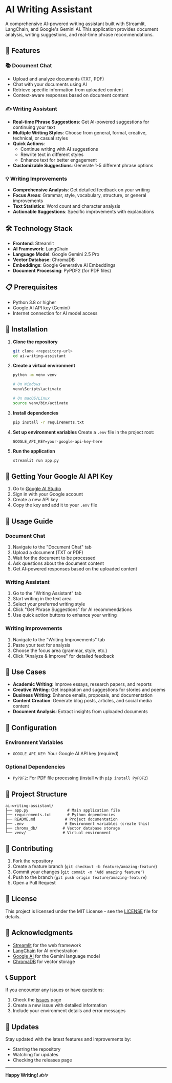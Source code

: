 # AI Writing Assistant

A comprehensive AI-powered writing assistant built with Streamlit, LangChain, and Google's Gemini AI. This application provides document analysis, writing suggestions, and real-time phrase recommendations.

## 🚀 Features

### 📚 Document Chat
- Upload and analyze documents (TXT, PDF)
- Chat with your documents using AI
- Retrieve specific information from uploaded content
- Context-aware responses based on document content

### ✍️ Writing Assistant
- **Real-time Phrase Suggestions**: Get AI-powered suggestions for continuing your text
- **Multiple Writing Styles**: Choose from general, formal, creative, technical, or casual styles
- **Quick Actions**: 
  - Continue writing with AI suggestions
  - Rewrite text in different styles
  - Enhance text for better engagement
- **Customizable Suggestions**: Generate 1-5 different phrase options

### 💡 Writing Improvements
- **Comprehensive Analysis**: Get detailed feedback on your writing
- **Focus Areas**: Grammar, style, vocabulary, structure, or general improvements
- **Text Statistics**: Word count and character analysis
- **Actionable Suggestions**: Specific improvements with explanations

## 🛠️ Technology Stack

- **Frontend**: Streamlit
- **AI Framework**: LangChain
- **Language Model**: Google Gemini 2.5 Pro
- **Vector Database**: ChromaDB
- **Embeddings**: Google Generative AI Embeddings
- **Document Processing**: PyPDF2 (for PDF files)

## 📋 Prerequisites

- Python 3.8 or higher
- Google AI API key (Gemini)
- Internet connection for AI model access

## 🚀 Installation

1. **Clone the repository**
   ```bash
   git clone <repository-url>
   cd ai-writing-assistant
   ```

2. **Create a virtual environment**
   ```bash
   python -m venv venv
   
   # On Windows
   venv\Scripts\activate
   
   # On macOS/Linux
   source venv/bin/activate
   ```

3. **Install dependencies**
   ```bash
   pip install -r requirements.txt
   ```

4. **Set up environment variables**
   Create a `.env` file in the project root:
   ```
   GOOGLE_API_KEY=your-google-api-key-here
   ```

5. **Run the application**
   ```bash
   streamlit run app.py
   ```

## 🔑 Getting Your Google AI API Key

1. Go to [Google AI Studio](https://makersuite.google.com/app/apikey)
2. Sign in with your Google account
3. Create a new API key
4. Copy the key and add it to your `.env` file

## 📖 Usage Guide

### Document Chat
1. Navigate to the "Document Chat" tab
2. Upload a document (TXT or PDF)
3. Wait for the document to be processed
4. Ask questions about the document content
5. Get AI-powered responses based on the uploaded content

### Writing Assistant
1. Go to the "Writing Assistant" tab
2. Start writing in the text area
3. Select your preferred writing style
4. Click "Get Phrase Suggestions" for AI recommendations
5. Use quick action buttons to enhance your writing

### Writing Improvements
1. Navigate to the "Writing Improvements" tab
2. Paste your text for analysis
3. Choose the focus area (grammar, style, etc.)
4. Click "Analyze & Improve" for detailed feedback

## 🎯 Use Cases

- **Academic Writing**: Improve essays, research papers, and reports
- **Creative Writing**: Get inspiration and suggestions for stories and poems
- **Business Writing**: Enhance emails, proposals, and documentation
- **Content Creation**: Generate blog posts, articles, and social media content
- **Document Analysis**: Extract insights from uploaded documents

## 🔧 Configuration

### Environment Variables
- `GOOGLE_API_KEY`: Your Google AI API key (required)

### Optional Dependencies
- `PyPDF2`: For PDF file processing (install with `pip install PyPDF2`)

## 📁 Project Structure

```
ai-writing-assistant/
├── app.py                 # Main application file
├── requirements.txt       # Python dependencies
├── README.md             # Project documentation
├── .env                  # Environment variables (create this)
├── chroma_db/           # Vector database storage
└── venv/                # Virtual environment
```

## 🤝 Contributing

1. Fork the repository
2. Create a feature branch (`git checkout -b feature/amazing-feature`)
3. Commit your changes (`git commit -m 'Add amazing feature'`)
4. Push to the branch (`git push origin feature/amazing-feature`)
5. Open a Pull Request

## 📝 License

This project is licensed under the MIT License - see the [LICENSE](LICENSE) file for details.

## 🙏 Acknowledgments

- [Streamlit](https://streamlit.io/) for the web framework
- [LangChain](https://langchain.com/) for AI orchestration
- [Google AI](https://ai.google/) for the Gemini language model
- [ChromaDB](https://www.trychroma.com/) for vector storage

## 📞 Support

If you encounter any issues or have questions:
1. Check the [Issues](https://github.com/your-repo/issues) page
2. Create a new issue with detailed information
3. Include your environment details and error messages

## 🔄 Updates

Stay updated with the latest features and improvements by:
- Starring the repository
- Watching for updates
- Checking the releases page

---

**Happy Writing! ✍️✨** 